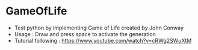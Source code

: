 # GameOfLife
- Test python by implementing Game of Life created by John Conway
- Usage : Draw and press space to activate the generation
- Tutorial following : https://www.youtube.com/watch?v=cRWg2SWuXtM
